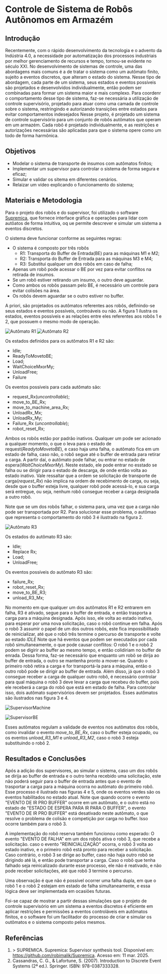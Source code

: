 # Controle de Sistema de Robôs Autônomos em Armazém

## Introdução

Recentemente, com o rápido desenvolvimento da tecnologia e o advento da Indústria 4.0, a necessidade por automatização dos processos industriais por melhor gerenciamento de recursos e tempo, tornou-se evidente no século XXI. No desenvolvimento de sistemas de controle, uma das abordagens mais comuns é a de tratar o sistema como um autômato finito, sujeito a eventos discretos, que alteram o estado do sistema. Nesse tipo de abordagem, cada parte de um sistema, seus estados e eventos possíveis são projetados e desenvolvidos individualmente,  então podem ser combinadas para formar um sistema maior e mais complexo. Para coordenr o comportamento desse tipo de sistema, faz-se necessária a utilização de controle supervisório, projetado para atuar como uma camada de controle sobre o sistema, restringindo e autorizando transições entre estados para evitar comportamentos indesejados
Nesse projeto, é projetado um sistema de controle supervisório para um conjunto de robôs autômatos que operam em um armazém. Cada robô é projetado individualmente, e as restrições e autorizações necessárias são aplicadas para que o sistema opere como um todo de forma harmônica.

## Objetivos

- Modelar o sistema de transporte de insumos com autômatos finitos;
- Implementar um supervisor para controlar o sistema de forma segura e eficaz;
- Simular e validar os sitema em diferentes cenários.
- Relaizar um vídeo explicando o funcionamento do sistema;

## Materiais e Metodologia

Para o projeto dos robôs e do supervisor, foi utilizado o software [Supremica](#referencia-1), que fornece interface gráfica e operações para lidar com autôatos de forma intuitiva, oq ue permite descrever e simular um sistema a eventos discretos.

O sistema deve funcionar conforme as seguintes regras:
- O sistema é composto por três robôs
  - R1: Transporta do Buffer de Entrada(BE) para as máquinas M1 e M2;
  - R2: Transporta do Buffer de Entrada para as máquinas M3 e M4;
  - R3: Substitui qualquer um dos robôs em caso de falha;
- Apenas um robô pode acessar o BE por vez para evitar conflitos na retirada de insumos.
- Se um robô estiver retirando um insumo, o outro deve aguardar.
- Como ambos os robôs passam pelo BE, é necessário um controle para evitar colisões na área.
- Os robôs devem aguardar se o outro estiver no buffer.

A priori, são projetados os autômatos referentes aos robôs, definindo-se seus estados e eventos possíveis, controáveis ou não. A figura 1 ilustra os estados, eventos possíveis e as relações entre eles referentes aos robôs 1 e 2, que possuem o mesmo modo de operação.

![Autômato R1](Imagens/R1.png)  ![Autômato R2](Imagens/R2.png)

Os estados definidos para os autômatos R1 e R2 são:
- Idle;
- ReadyToMovetoBE;
- Load;
- WaitChoiceMxorMy;
- UnloadFree;
- Failure

Os eventos possíveis para cada autômato são:
- request_Rx(*uncontrollable*);
- move_to_BE_Rx;
- move_to_machine_area_Rx;
- UnloadRx_Mx;
- UnloadRx_My;
- Failure_Rx (*uncontrollable*);
- robot_reset_Rx;

Ambos os robôs estão por padrão inativos. Qualquer um pode ser acionado a qualquer momento, o que o leva para o estado de request(*ReadytoMovetoBE*), e caso haja uma falha, o autômato fica em um estado de falha, caso não, o robô segue até o buffer de entrada para retirar a carga. A partir daí, o autômato pode falhar, ou entrar no estado de espera(*WaitChoiceMxorMy*). Neste estado, ele pode entrar no esstado se falha ou se dirigir para o estado de descarga, de onde então volta ao estado inativo. Vale ressaltar que a ordem se solicitação de transporte de carga(*request_Rx*) não implica na ordem de recebimento de carga, ou seja, desde que o buffer esteja livre, qualquer robô pode acessá-lo, e sua carga será entregue, ou seja, nenhum robô consegue receber a carga designada a outro robô.

Note que se um dos robôs falhar, o sistema para, uma vez que a carga não pode ser transportada por R2. Para solucionar esse problema, o autômao que representa o comportamento do robô 3 é ilustrado na figura 2.

![Autômato R3](Imagens/R3.png)

Os estados do autômato R3 são:
- Idle;
- Replace Rx;
- Load;
- UnloadFree;

Os eventos possíveis do autômato R3 são:
- failure_Rx;
- robot_reset_Rx;
- move_to_BE_R3;
- unload_R3_Mx;

No momento em que qualquer um dos autômatos R1 e R2 entrarem em falha, R3 é ativado, segue para o buffer de entrada, e então trasporta a carga para a máquina designada. Após isso, ele volta ao estado inativo, para esperar por uma nova solicitação, caso o robô continue em falha. Após o robô 3 assumir o papel de um dos outros robôs, este fica impossibilitado de reinicializar, até que o robô três termine o percurso de transporte e volte ao estado *IDLE* 
Note que há eventos que podem ser executados por cada robô simultaneamente, o que pode causar conflitos: O robô 1 e o robô 2 podem se digirir ao buffer ao mesmo tempo, e então colidiriam no buffer de enrada. Dessa forma, faz-se necessário que enquanto um robô se dirija ao buffer de entrada, o outro se mantenha pronto a mover-se. Quando o primeiro robô retira a carga e for transportá-la para a máquina, então o outro robô pode se dirigir ao buffer de entrada. Além disso, já que o robô 3 consegue receber a carga de qualquer outro robô, é necessário controlar para qual máquina o robô 3 deve levar a carga que recebeu do buffer, pois ele receberá a carga do robô que está em estado de falha. Para controlar isso, dois autômato supervisórios devem ser projetados. Esses autômatos são ilustrados nas figura 3 e 4.

![SupervisorMachine](Imagens/SupervisorMachines.png)

![SupervisorBE](Imagens/SupervisorBE.png)

Esses autômatos regulam a validade de eventos nos autômatos dos robôs, como invalidar o evento *move_to_BE_Rx*, caso o buffer esteja ocupado, ou os eventos *unload_R3_M1* e *unload_R3_M2*, caso o robô 3 esteja substituindo o robô 2.

## Resultados e Conclusões
Após a adição dos supervisores, ao simular o sistema, caso um dos robôs se dirija ao buffer de entrada e o outro tenha recebido uma solicitação, este não poderá seguir para o buffer de entrada antes que o evento de trasportar a carga para a máquina ocorra no autômato do primeiro robô. Esse processo é ilustrado nas figuras 4 e 5, onde os eventos verdes são os eventos habilitados no estado atual. Note que quando ocorre o evento "EVENTO DE IR PRO BUFFER" ocorre em um autômato, e o outro está no estado de "ESTADO DE ESPERA PARA IR PARA O BUFFER", o evento "EVENTO DE IR PRO BUFFER" está desativado neste autômato, o que resolve o problema de colisão e competição por carga no buffer. Isso ocorre também para o robô 3.

A implementação do robô reserva também funcionou como esperado: O evento "EVENTO DE FALHA" em um dos robôs ativa o robô 3, que recebe a solicitação. caso o evento "REINICIALIZAÇÃO" ocorra, o robô 3 volta ao estado inativo, e o primeiro robô está pronto para receber a solicitação. Caso contrário, o robô 3 se dirige ao buffer, caso não haja outro robô se dirigindo até lá, e então pode transportar a carga. Caso o robô que tenha falhado seja reinicalizado durante esse processo, ele não é reativado, e não pode receber solicitações, até que robô 3 termine o percurso.

Uma observação é que não é possível ocorrer uma falha dupla, em que o robô 1 e o robô 2 estejam em estado de falha simultaneamente, e essa lógica deve ser implementada em ocasiões futuras.

Foi-se capaz de mostrar a partir dessas simulações que o projeto de controle supervisório em um sistema a eventos discretos é eficiente em aplicar restrições e permissões a eventos controláveis em autômatos finitos, e o software foi um facilitador do processo de criar e simular os outômatos e o sistema composto pelos mesmos.



## Referências
1. <a id="referencia-1"></a> > SUPREMICA. Supremica: Supervisor synthesis tool. Disponível em: <https://github.com/robimalik/Supremica>. Acesso em: 11 mar. 2025.
2. Cassandras, C. G., & Lafortune, S. (2007). Introduction to Discrete Event Systems (2ª ed.). Springer. ISBN: 978-0387333328.

